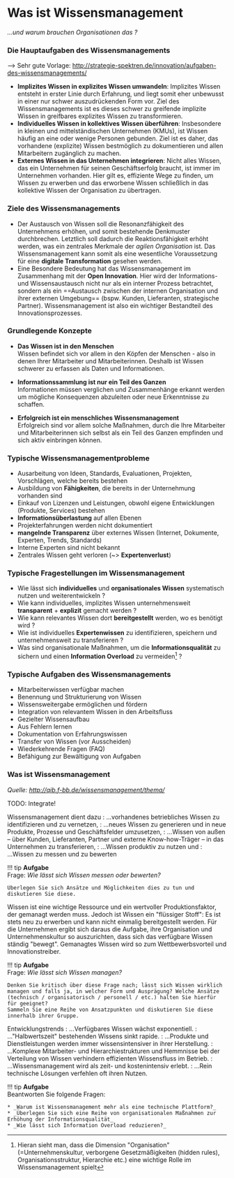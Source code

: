 # Was ist Wissensmanagement 
*...und warum brauchen Organisationen das ?*



### Die Hauptaufgaben des Wissensmanagements

--> Sehr gute Vorlage: http://strategie-spektren.de/innovation/aufgaben-des-wissensmanagements/

* **Implizites Wissen in explizites Wissen umwandeln**: Implizites Wissen entsteht in erster Linie durch Erfahrung, und liegt somit eher unbewusst in einer nur schwer auszudrückenden Form vor. Ziel des Wissensmanagements ist es dieses schwer zu greifende implizite Wissen in greifbares explizites Wissen zu transformieren.
* **Individuelles Wissen in kollektives Wissen überführen**: Insbesondere in kleinen und mittelständischen Unternehmen (KMUs), ist Wissen häufig an eine oder wenige Personen gebunden. Ziel ist es daher, das vorhandene (explizite) Wissen bestmöglich zu dokumentieren und allen Mitarbeitern zugänglich zu machen.
* **Externes Wissen in das Unternehmen integrieren**: Nicht alles Wissen, das ein Unternehmen für seinen Geschäftserfolg braucht, ist immer im Unternehmen vorhanden. Hier gilt es, effiziente Wege zu finden, um Wissen zu erwerben und das erworbene Wissen schließlich in das kollektive Wissen der Organisation zu übertragen.


### Ziele des Wissensmanagements

* Der Austausch von Wissen soll die Resonanzfähigkeit des Unternehmens erhöhen, und somit bestehende Denkmuster durchbrechen. Letztlich soll dadurch die Reaktionsfähigkeit erhöht werden, was ein zentrales Merkmale der _agilen Organisation_ ist. Das Wissensmanagement kann somit als eine wesentliche Voraussetzung für eine __digitale Transformation__ gesehen werden.
* Eine Besondere Bedeutung hat das Wissensmanagement im Zusammenhang mit der __Open Innovation__. Hier wird der Informations- und Wissensaustausch nicht nur als ein interner Prozess betrachtet, sondern als ein ==Austausch zwischen der internen Organisation und ihrer externen Umgebung== (bspw. Kunden, Lieferanten, strategische Partner). Wissensmanagement ist also ein wichtiger Bestandteil des Innovationsprozesses.



### Grundlegende Konzepte
* **Das Wissen ist in den Menschen**  
  Wissen befindet sich vor allem in den Köpfen der Menschen - also in denen Ihrer Mitarbeiter und Mitarbeiterinnen. Deshalb ist Wissen schwerer zu erfassen als Daten und Informationen.

* **Informationssammlung ist nur ein Teil des Ganzen**  
  Informationen müssen verglichen und Zusammenhänge erkannt werden um mögliche Konsequenzen abzuleiten oder neue Erkenntnisse zu schaffen.

* **Erfolgreich ist ein menschliches Wissensmanagement**  
  Erfolgreich sind vor allem solche Maßnahmen, durch die Ihre Mitarbeiter und Mitarbeiterinnen sich selbst als ein Teil des Ganzen empfinden und sich aktiv einbringen können.



### Typische Wissensmanagementprobleme

* Ausarbeitung von Ideen, Standards, Evaluationen, Projekten, Vorschlägen, welche bereits bestehen
* Ausbildung von **Fähigkeiten**, die bereits in der Unternehmung vorhanden sind
* Einkauf von Lizenzen und Leistungen, obwohl eigene Entwicklungen (Produkte,
Services) bestehen
* **Informationsüberlastung** auf allen Ebenen
* Projekterfahrungen werden nicht dokumentiert
* **mangelnde Transparenz** über externes Wissen (Internet, Dokumente, Experten, Trends, Standards)
* Interne Experten sind nicht bekannt
* Zentrales Wissen geht verloren (~> **Expertenverlust**)


### Typische Fragestellungen im Wissensmanagement

* Wie lässt sich **individuelles** und **organisationales Wissen** systematisch nutzen und weiterentwickeln ?
* Wie kann individuelles, implizites Wissen unternehmensweit **transparent** + **explizit** gemacht werden ?
* Wie kann relevantes Wissen dort **bereitgestellt** werden, wo es benötigt wird ?
* Wie ist individuelles **Expertenwissen** zu identifizieren, speichern und unternehmensweit zu transferieren ?
* Was sind organisationale Maßnahmen, um die **Informationsqualität** zu sichern und einen **Information Overload** zu vermeiden[^1] ?

[^1]: Hieran sieht man, dass die Dimension "Organisation" (=Unternehmenskultur, verborgene Gesetzmäßigkeiten (hidden rules), Organisationsstruktur, Hierarchie etc.) eine wichtige Rolle im Wissensmanagement spielt 


### Typische Aufgaben des Wissensmanagements
* Mitarbeiterwissen verfügbar machen
* Benennung und Strukturierung von Wissen
* Wissensweitergabe ermöglichen und fördern
* Integration von relevantem Wissen in den Arbeitsfluss 
* Gezielter Wissensaufbau
* Aus Fehlern lernen
* Dokumentation von Erfahrungswissen
* Transfer von Wissen (vor Ausscheiden)
* Wiederkehrende Fragen (FAQ)
* Befähigung zur Bewältigung von Aufgaben




### Was ist Wissensmanagement

_Quelle: http://qib.f-bb.de/wissensmanagement/thema/_

TODO: Integrate!

Wissensmanagement dient dazu
: ...vorhandenes betriebliches Wissen zu identifizieren und zu vernetzen,
: ...neues Wissen zu generieren und in neue Produkte, Prozesse und Geschäftsfelder umzusetzen,
: ...Wissen von außen – über Kunden, Lieferanten, Partner und externe Know-how-Träger – in das Unternehmen zu transferieren,
: ...Wissen produktiv zu nutzen und
: ...Wissen zu messen und zu bewerten

!!! tip
    **Aufgabe**  
    Frage: _Wie lässt sich Wissen messen oder bewerten?_

    Überlegen Sie sich Ansätze und Möglichkeiten dies zu tun und diskutieren Sie diese. 

Wissen ist eine wichtige Ressource und ein wertvoller Produktionsfaktor, der gemanagt werden muss. Jedoch ist Wissen ein "flüssiger Stoff": Es ist stets neu zu erwerben und kann nicht einmalig bereitgestellt werden. Für die Unternehmen ergibt sich daraus die Aufgabe, ihre Organisation und Unternehmenskultur so auszurichten, dass sich das verfügbare Wissen ständig "bewegt". Gemanagtes Wissen wird so zum Wettbewerbsvorteil und Innovationstreiber.

!!! tip
    **Aufgabe**  
    Frage: _Wie lässt sich Wissen managen?_ 

    Denken Sie kritisch über diese Frage nach; lässt sich Wissen wirklich managen und falls ja, in welcher Form und Ausprägung? Welche Ansätze (technisch / organisatorisch / personell / etc.) halten Sie hierfür für geeignet?  
    Sammeln Sie eine Reihe von Ansatzpunkten und diskutieren Sie diese innerhalb ihrer Gruppe.

Entwicklungstrends
: ...Verfügbares Wissen wächst exponentiell.
: ..."Halbwertszeit" bestehenden Wissens sinkt rapide.
: ...Produkte und Dienstleistungen werden immer wissensintensiver in ihrer Herstellung.
: ...Komplexe Mitarbeiter- und Hierarchiestrukturen und Hemmnisse bei der Verteilung von Wissen verhindern effizienten Wissensfluss im Betrieb.
: ...Wissensmanagement wird als zeit- und kostenintensiv erlebt.
: ...Rein technische Lösungen verfehlen oft ihren Nutzen.




!!! tip
    **Aufgabe**  
    Beantworten Sie folgende Fragen:

    * _Warum ist Wissensmanagement mehr als eine technische Plattform?_
    * _Überlegen Sie sich eine Reihe von organisationalen Maßnahmen zur Erhöhung der Informationsqualität_
    * _Wie lässt sich Information Overload reduzieren?_
